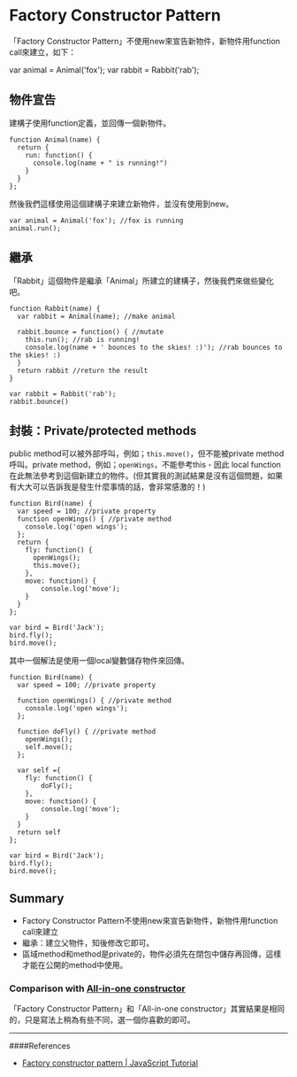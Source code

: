 # Factory Constructor Pattern
「Factory Constructor Pattern」不使用new來宣告新物件，新物件用function call來建立，如下：

var animal = Animal('fox');
var rabbit = Rabbit('rab');

<!-- more -->

## 物件宣告
建構子使用function定義，並回傳一個新物件。

	function Animal(name) {
	  return {
	    run: function() {
	      console.log(name + " is running!")
	    }
	  }
	};

然後我們這樣使用這個建構子來建立新物件，並沒有使用到new。
	
	var animal = Animal('fox'); //fox is running
	animal.run();

## 繼承
「Rabbit」這個物件是繼承「Animal」所建立的建構子，然後我們來做些變化吧。

	function Rabbit(name) {
	  var rabbit = Animal(name); //make animal
	 
	  rabbit.bounce = function() { //mutate
	    this.run(); //rab is running!
	    console.log(name + ' bounces to the skies! :)'); //rab bounces to the skies! :)
	  }
	  return rabbit //return the result
	}
	 
	var rabbit = Rabbit('rab');
	rabbit.bounce()

## 封裝：Private/protected methods
public method可以被外部呼叫，例如；`this.move()`，但不能被private method呼叫。private method，例如；`openWings`，不能參考this - 因此 local function在此無法參考到這個新建立的物件。(但其實我的測試結果是沒有這個問題，如果有大大可以告訴我是發生什麼事情的話，會非常感激的！)

	function Bird(name) {
	  var speed = 100; //private property
	  function openWings() { //private method
	  	console.log('open wings');
	  };
	  return {
	    fly: function() {
	      openWings();
	      this.move();
	    },
	    move: function() {
	    	console.log('move');
	    } 
	  }
	};
	
	var bird = Bird('Jack');
	bird.fly();
	bird.move();


其中一個解法是使用一個local變數儲存物件來回傳。

	function Bird(name) {
	  var speed = 100; //private property
	  
	  function openWings() { //private method
	  	console.log('open wings');
	  };	
	  
	  function doFly() { //private method
	    openWings();
	    self.move();
	  };
	 
	  var self ={
	    fly: function() { 
	    	doFly(); 
	    },
	    move: function() {
	    	console.log('move');
	    }   
	  }
	  return self
	};
	
	var bird = Bird('Jack');
	bird.fly();
	bird.move();

## Summary
- Factory Constructor Pattern不使用new來宣告新物件，新物件用function call來建立
- 繼承：建立父物件，知後修改它即可。
- 區域method和method是private的，物件必須先在閉包中儲存再回傳，這樣才能在公開的method中使用。

### Comparison with [All-in-one constructor](https://github.com/cythilya/javascript-info/blob/master/object-oriented-programming/all-in-one-constructor-pattern.md)

「Factory Constructor Pattern」和「All-in-one constructor」其實結果是相同的，只是寫法上稍為有些不同，選一個你喜歡的即可。

---
####References
- [Factory constructor pattern | JavaScript Tutorial](http://javascript.info/tutorial/factory-constructor-pattern)
<!-- - [JavaScript Object Oriented Programming - Factory Constructor Pattern 筆記](https://github.com/cythilya/javascript-info/blob/master/object-oriented-programming/factory-constructor-pattern.md)：持續更新中... -->